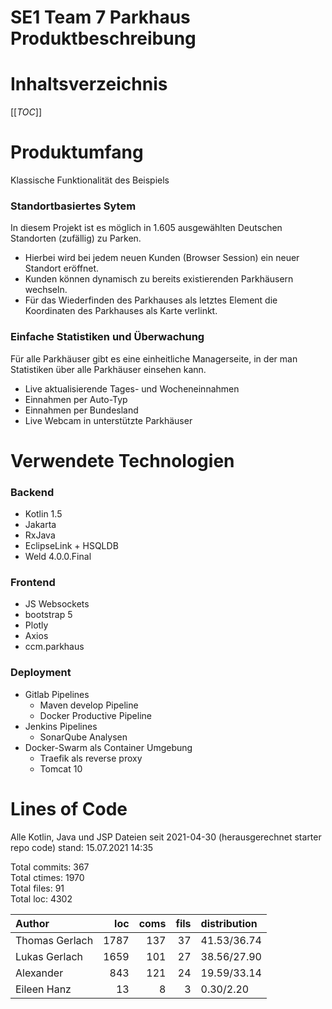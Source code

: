 SE1 Team 7 Parkhaus Produktbeschreibung
======
Inhaltsverzeichnis
======


[[_TOC_]]


# Produktumfang

Klassische Funktionalität des Beispiels 

### Standortbasiertes Sytem

In diesem Projekt ist es möglich in 1.605 ausgewählten Deutschen Standorten (zufällig) zu Parken.
 - Hierbei wird bei jedem neuen Kunden (Browser Session) ein neuer Standort eröffnet.
 - Kunden können dynamisch zu bereits existierenden Parkhäusern wechseln.
 - Für das Wiederfinden des Parkhauses als letztes Element die Koordinaten des Parkhauses als Karte verlinkt.

### Einfache Statistiken und Überwachung

Für alle Parkhäuser gibt es eine einheitliche Managerseite, in der man Statistiken über alle Parkhäuser einsehen kann.
  - Live aktualisierende Tages- und Wocheneinnahmen
  - Einnahmen per Auto-Typ
  - Einnahmen per Bundesland
  - Live Webcam in unterstützte Parkhäuser




# Verwendete Technologien

### Backend
 - Kotlin 1.5
 - Jakarta
 - RxJava
 - EclipseLink + HSQLDB
 - Weld 4.0.0.Final


### Frontend
 - JS Websockets 
 - bootstrap 5
 - Plotly
 - Axios
 - ccm.parkhaus

### Deployment
 - Gitlab Pipelines
   - Maven develop Pipeline
   - Docker Productive Pipeline  
 - Jenkins Pipelines
   - SonarQube Analysen
 - Docker-Swarm als Container Umgebung
     - Traefik als reverse proxy
     - Tomcat 10


# Lines of Code

Alle Kotlin, Java und JSP Dateien seit 2021-04-30 (herausgerechnet starter repo code)
stand: 15.07.2021 14:35

Total commits: 367 <br>
Total ctimes: 1970 <br>
Total files: 91 <br>
Total loc: 4302 <br>

| Author         |   loc |   coms |   fils |  distribution   |
|:---------------|------:|-------:|-------:|:----------------|
| Thomas Gerlach |  1787 |    137 |     37 | 41.53/36.74  |
| Lukas Gerlach  |  1659 |    101 |     27 | 38.56/27.90  |
| Alexander      |   843 |    121 |     24 | 19.59/33.14  |
| Eileen Hanz    |    13 |      8 |      3 | 0.30/2.20   |


